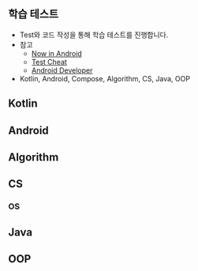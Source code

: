 
## 학습 테스트

- Test와 코드 작성을 통해 학습 테스트를 진행합니다.
- 참고
  - [Now in Android](https://github.com/android/nowinandroid)
  - [Test Cheat](https://developer.android.com/develop/ui/compose/testing/testing-cheatsheet)
  - [Android Developer](https://developer.android.com/?hl=ko)
- Kotlin, Android, Compose, Algorithm, CS, Java, OOP

## Kotlin

## Android

## Algorithm

## CS

### OS

## Java

## OOP
